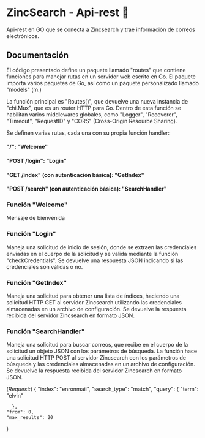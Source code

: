 # ZincSearch - Api-rest :postbox:
Api-rest en GO que se conecta a Zincsearch y trae información de correos electrónicos.

## Documentación
El código presentado define un paquete llamado "routes" que contiene funciones para manejar rutas en un servidor web escrito en Go. El paquete importa varios paquetes de Go, así como un paquete personalizado llamado "models" (m.)

La función principal es "Routes()", que devuelve una nueva instancia de "chi.Mux", que es un router HTTP para Go. Dentro de esta función se habilitan varios middlewares globales, como "Logger", "Recoverer", "Timeout", "RequestID" y "CORS" (Cross-Origin Resource Sharing).

Se definen varias rutas, cada una con su propia función handler:

#### "/": "Welcome"
#### "POST /login": "Login"
#### "GET /index" (con autenticación básica): "GetIndex"
#### "POST /search" (con autenticación básica): "SearchHandler"

### Función "Welcome" 
Mensaje de bienvenida

### Función "Login" 
Maneja una solicitud de inicio de sesión, donde se extraen las credenciales enviadas en el cuerpo de la solicitud y se valida mediante la función "checkCredentials". Se devuelve una respuesta JSON indicando si las credenciales son válidas o no.

### Función "GetIndex"
Maneja una solicitud para obtener una lista de índices, haciendo una solicitud HTTP GET al servidor Zincsearch utilizando las credenciales almacenadas en un archivo de configuración. Se devuelve la respuesta recibida del servidor Zincsearch en formato JSON.

### Función "SearchHandler"
Maneja una solicitud para buscar correos, que recibe en el cuerpo de la solicitud un objeto JSON con los parámetros de búsqueda. La función hace una solicitud HTTP POST al servidor Zincsearch con los parámetros de búsqueda y las credenciales almacenadas en un archivo de configuración. Se devuelve la respuesta recibida del servidor Zincsearch en formato JSON.

(*Request:*)
{
   "index": "enronmail",
   "search_type": "match",
    "query":
      {
            "term": "elvin"
           
      },
    "from": 0,
    "max_results": 20
             
 }

